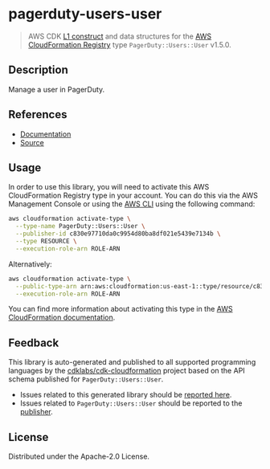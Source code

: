 # pagerduty-users-user

> AWS CDK [L1 construct](https://docs.aws.amazon.com/cdk/latest/guide/constructs.html) and data structures for the [AWS CloudFormation Registry](https://docs.aws.amazon.com/AWSCloudFormation/latest/UserGuide/registry.html) type `PagerDuty::Users::User` v1.5.0.

## Description

Manage a user in PagerDuty.

## References

* [Documentation](https://github.com/aws-ia/cloudformation-pagerduty-resource-providers)
* [Source](https://github.com/aws-ia/cloudformation-pagerduty-resource-providers.git)

## Usage

In order to use this library, you will need to activate this AWS CloudFormation Registry type in your account. You can do this via the AWS Management Console or using the [AWS CLI](https://aws.amazon.com/cli/) using the following command:

```sh
aws cloudformation activate-type \
  --type-name PagerDuty::Users::User \
  --publisher-id c830e97710da0c9954d80ba8df021e5439e7134b \
  --type RESOURCE \
  --execution-role-arn ROLE-ARN
```

Alternatively:

```sh
aws cloudformation activate-type \
  --public-type-arn arn:aws:cloudformation:us-east-1::type/resource/c830e97710da0c9954d80ba8df021e5439e7134b/PagerDuty-Users-User \
  --execution-role-arn ROLE-ARN
```

You can find more information about activating this type in the [AWS CloudFormation documentation](https://docs.aws.amazon.com/AWSCloudFormation/latest/UserGuide/registry-public.html).

## Feedback

This library is auto-generated and published to all supported programming languages by the [cdklabs/cdk-cloudformation](https://github.com/cdklabs/cdk-cloudformation) project based on the API schema published for `PagerDuty::Users::User`.

* Issues related to this generated library should be [reported here](https://github.com/cdklabs/cdk-cloudformation/issues/new?title=Issue+with+%40cdk-cloudformation%2Fpagerduty-users-user+v1.5.0).
* Issues related to `PagerDuty::Users::User` should be reported to the [publisher](https://github.com/aws-ia/cloudformation-pagerduty-resource-providers).

## License

Distributed under the Apache-2.0 License.
